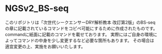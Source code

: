 # NGSv2_BS-seq
このリポジトリは「次世代シークエンサーDRY解析教本 改訂第2版」のBS-seqの章に記載されているコマンドをコピペ可能にするために作成されたものです。
commandに紙面に記載のコマンドを載せております。
実際にはご自身の環境によってコマンドの中身を少し変更するなど必要な箇所もあります。
その場合は適宜変更の上、実施をお願いいたします。
